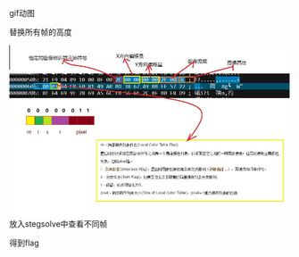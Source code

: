 gif动图

替换所有帧的高度

![image-20250422204854983](./assets/image-20250422204854983.png)放入stegsolve中查看不同帧

得到flag